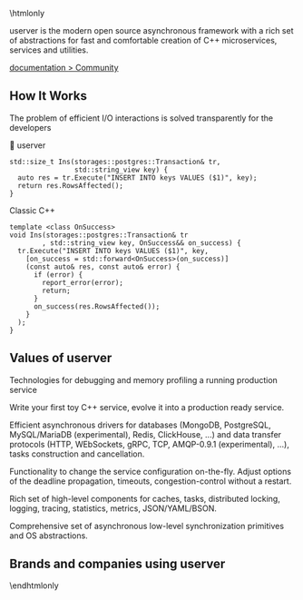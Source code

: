 \htmlonly

<link rel="stylesheet" href="landing.css" />
    <main class="main">
      <section class="section info">
        <div class="info__block container">
          <div class="info__header">
            <div class="info__title"></div>
            <a
              href="de/d6a/md_en_2index.html"
              class="info__logo"
              title="Сlick on me to go to the documentation 😉"
              id="landing_logo_id"
            ></a>
          </div>
          <p class="info__paragraph paragraph mt">
            <span class="userver__title userver__title_p">userver</span> is the
            modern open source asynchronous framework with a rich set of
            abstractions for fast and comfortable creation of C++ microservices,
            services and utilities.
          </p>
          <div class="info__buttons mt">
            <a
              class="button"
              title="Go to the documentation"
              href="de/d6a/md_en_2index.html"
            >
              documentation
            </a>
            <a
              class="button button_outline"
              title="Go to the userver Telegram"
              href="https://t.me/userver_en"
            >
              > Community
            </a>
          </div>
        </div>
      </section>
      <section class="section how container">
        <h2>How It Works</h2>
        <p class="how__info paragraph">
          The problem of efficient I/O interactions is solved transparently for
          the developers
        </p>
        <div class="how__codeblocks mt">
          <div class="codeblock codeblock_userver">
            <div class="codeblock__header">
              <span class="userver__title">🐙 userver</span>
            </div>
            <pre
              class="codeblock__body"
            ><code>std::size_t Ins(storages::postgres::Transaction& tr,
                std::string_view key) {
  auto res = tr.Execute("INSERT INTO keys VALUES ($1)", key);
  return res.RowsAffected();
}</code></pre>
          </div>
          <div
            class="codeblock codeblock_overflow codeblock_grey codeblock_cpp"
          >
            <div class="codeblock__header">Classic C++</div>
            <pre class="codeblock__body"><code>template &lt;class OnSuccess&gt;
void Ins(storages::postgres::Transaction& tr
        , std::string_view key, OnSuccess&& on_success) {
  tr.Execute("INSERT INTO keys VALUES ($1)", key,
    [on_success = std::forward&lt;OnSuccess&gt;(on_success)]
    (const auto& res, const auto& error) {
      if (error) {
        report_error(error);
        return;
      }
      on_success(res.RowsAffected());
    }
  );
}</code></pre>
          </div>
        </div>
      </section>
      <section class="section values container">
        <h2>Values of <span class="userver__title">userver</span></h2>
        <div class="values__cards mt">
          <div class="values__card">
            <span class="values__icon thumbnail thumbnail_debugging"></span>
            <p class="values__cardinfo">
              Technologies for debugging and memory profiling a running
              production service
            </p>
          </div>
          <div class="values__card">
            <span class="values__icon thumbnail thumbnail_modern"></span>
            <p class="values__cardinfo">
              Write your first toy C++ service, evolve it into a production
              ready service.
            </p>
          </div>
          <div class="values__card">
            <span class="values__icon thumbnail thumbnail_asynchronous"></span>
            <p class="values__cardinfo">
              Efficient asynchronous drivers for databases (MongoDB, PostgreSQL,
              MySQL/MariaDB (experimental), Redis, ClickHouse, ...) and data
              transfer protocols (HTTP, WEbSockets, gRPC, TCP, AMQP-0.9.1
              (experimental), ...), tasks construction and cancellation.
            </p>
          </div>
          <div class="values__card">
            <span class="values__icon thumbnail thumbnail_plane"></span>
            <p class="values__cardinfo">
              Functionality to change the service configuration on-the-fly.
              Adjust options of the deadline propagation, timeouts,
              congestion-control without a restart.
            </p>
          </div>
          <div class="values__card">
            <span class="values__icon thumbnail thumbnail_tools"></span>
            <p class="values__cardinfo">
              Rich set of high-level components for caches, tasks, distributed
              locking, logging, tracing, statistics, metrics, JSON/YAML/BSON.
            </p>
          </div>
          <div class="values__card">
            <span class="values__icon thumbnail thumbnail_abstractions"></span>
            <p class="values__cardinfo">
              Comprehensive set of asynchronous low-level synchronization
              primitives and OS abstractions.
            </p>
          </div>
        </div>
      </section>
      <section class="section companies container">
        <h2>
          Brands and companies using <span class="userver__title">userver</span>
        </h2>
        <div class="companies__logos mt">
          <span class="logo logo_uber" title="Uber Russia"></span>
          <span class="logo logo_delivery" title="Delivery club"></span>
          <span class="logo logo_matchmaker" title="Matchmaker"></span>
          <span class="logo logo_yago" title="Yandex Go"></span>
        </div>
      </section>
    </main>
    <!-- Highlight codeblocks -->
    <script src="highlight.min.js"></script>
    <script>
      document.querySelectorAll(".codeblock__body").forEach((el) => {
        hljs.highlightElement(el);
      });
    </script>
    <!-- Hide some blocks on landing page -->
    <script type="text/javascript">
      document.querySelector(".header").style.display = "none";
    </script>

\endhtmlonly

